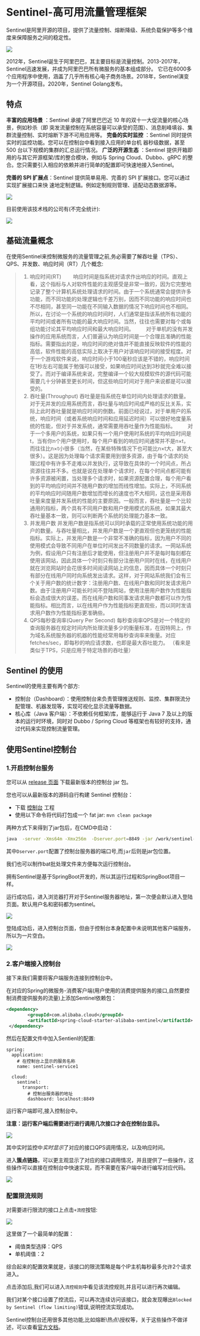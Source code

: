 # Sentinel-高可用流量管理框架

Sentinel是阿里开源的项目，提供了流量控制、熔断降级、系统负载保护等多个维度来保障服务之间的稳定性。

![](../picture/43697219-3cb4ef3a-9975-11e8-9a9c-73f4f537442d.png)

2012年，Sentinel诞生于阿里巴巴，其主要目标是流量控制。2013-2017年，Sentinel迅速发展，并成为阿里巴巴所有微服务的基本组成部分。 它已在6000多个应用程序中使用，涵盖了几乎所有核心电子商务场景。2018年，Sentinel演变为一个开源项目。2020年，Sentinel Golang发布。

## 特点

**丰富的应用场景** ：Sentinel 承接了阿里巴巴近 10 年的双十一大促流量的核心场景，例如秒杀（即
突发流量控制在系统容量可以承受的范围）、消息削峰填谷、集群流量控制、实时熔断下游不可用应用等。
**完备的实时监控** ：Sentinel 同时提供实时的监控功能。您可以在控制台中看到接入应用的单台机
器秒级数据，甚至 500 台以下规模的集群的汇总运行情况。
**广泛的开源生态** ：Sentinel 提供开箱即用的与其它开源框架/库的整合模块，例如与 Spring
Cloud、Dubbo、gRPC 的整合。您只需要引入相应的依赖并进行简单的配置即可快速地接入Sentinel。

**完善的 SPI 扩展点**：Sentinel 提供简单易用、完善的 SPI 扩展接口。您可以通过实现扩展接口来快
速地定制逻辑。例如定制规则管理、适配动态数据源等。

![](../picture/20191130203727708.png)



目前使用该技术栈的公司有(不完全统计):

![](../picture/sentinel1.png)

## 基础流量概念

在使用Sentinel来控制微服务的流量管理之前,务必需要了解吞吐量（TPS）、QPS、并发数、响应时间（RT）几个概念:

> 1. 响应时间(RT)
>    　　响应时间是指系统对请求作出响应的时间。直观上看，这个指标与人对软件性能的主观感受是非常一致的，因为它完整地记录了整个计算机系统处理请求的时间。由于一个系统通常会提供许多功能，而不同功能的处理逻辑也千差万别，因而不同功能的响应时间也不尽相同，甚至同一功能在不同输入数据的情况下响应时间也不相同。所以，在讨论一个系统的响应时间时，人们通常是指该系统所有功能的平均时间或者所有功能的最大响应时间。当然，往往也需要对每个或每组功能讨论其平均响应时间和最大响应时间。
>    　　对于单机的没有并发操作的应用系统而言，人们普遍认为响应时间是一个合理且准确的性能指标。需要指出的是，响应时间的绝对值并不能直接反映软件的性能的高低，软件性能的高低实际上取决于用户对该响应时间的接受程度。对于一个游戏软件来说，响应时间小于100毫秒应该是不错的，响应时间在1秒左右可能属于勉强可以接受，如果响应时间达到3秒就完全难以接受了。而对于编译系统来说，完整编译一个较大规模软件的源代码可能需要几十分钟甚至更长时间，但这些响应时间对于用户来说都是可以接受的。
> 2. 吞吐量(Throughput)
>    吞吐量是指系统在单位时间内处理请求的数量。对于无并发的应用系统而言，吞吐量与响应时间成严格的反比关系，实际上此时吞吐量就是响应时间的倒数。前面已经说过，对于单用户的系统，响应时间（或者系统响应时间和应用延迟时间）可以很好地度量系统的性能，但对于并发系统，通常需要用吞吐量作为性能指标。
>    　　对于一个多用户的系统，如果只有一个用户使用时系统的平均响应时间是t，当有你n个用户使用时，每个用户看到的响应时间通常并不是n×t，而往往比n×t小很多（当然，在某些特殊情况下也可能比n×t大，甚至大很多）。这是因为处理每个请求需要用到很多资源，由于每个请求的处理过程中有许多不走难以并发执行，这导致在具体的一个时间点，所占资源往往并不多。也就是说在处理单个请求时，在每个时间点都可能有许多资源被闲置，当处理多个请求时，如果资源配置合理，每个用户看到的平均响应时间并不随用户数的增加而线性增加。实际上，不同系统的平均响应时间随用户数增加而增长的速度也不大相同，这也是采用吞吐量来度量并发系统的性能的主要原因。一般而言，吞吐量是一个比较通用的指标，两个具有不同用户数和用户使用模式的系统，如果其最大吞吐量基本一致，则可以判断两个系统的处理能力基本一致。
> 3. 并发用户数
>    并发用户数是指系统可以同时承载的正常使用系统功能的用户的数量。与吞吐量相比，并发用户数是一个更直观但也更笼统的性能指标。实际上，并发用户数是一个非常不准确的指标，因为用户不同的使用模式会导致不同用户在单位时间发出不同数量的请求。一网站系统为例，假设用户只有注册后才能使用，但注册用户并不是每时每刻都在使用该网站，因此具体一个时刻只有部分注册用户同时在线，在线用户就在浏览网站时会花很多时间阅读网站上的信息，因而具体一个时刻只有部分在线用户同时向系统发出请求。这样，对于网站系统我们会有三个关于用户数的统计数字：注册用户数、在线用户数和同时发请求用户数。由于注册用户可能长时间不登陆网站，使用注册用户数作为性能指标会造成很大的误差。而在线用户数和同事发请求用户数都可以作为性能指标。相比而言，以在线用户作为性能指标更直观些，而以同时发请求用户数作为性能指标更准确些。
> 4. QPS每秒查询率(Query Per Second)
>    每秒查询率QPS是对一个特定的查询服务器在规定时间内所处理流量多少的衡量标准，在因特网上，作为域名系统服务器的机器的性能经常用每秒查询率来衡量。对应fetches/sec，即每秒的响应请求数，也即是最大吞吐能力。 （看来是类似于TPS，只是应用于特定场景的吞吐量）

## Sentinel 的使用

Sentinel的使用主要有两个部方:

* 控制台（Dashboard）：使用控制台来负责管理推送规则、监控、集群限流分配管理、机器发现等，实现可视化显示流量等数据。
* 核心库（Java 客户端）：不依赖任何框架/库，能够运行于 Java 7 及以上的版本的运行时环境，同时对 Dubbo / Spring Cloud 等框架也有较好的支持，通过代码来实现控制流量管理。



## 使用Sentinel控制台

### 1.开启控制台服务

您可以从 [release 页面](https://github.com/alibaba/Sentinel/releases) 下载最新版本的控制台 jar 包。

您也可以从最新版本的源码自行构建 Sentinel 控制台：

- 下载 [控制台](https://github.com/alibaba/Sentinel/tree/master/sentinel-dashboard) 工程
- 使用以下命令将代码打包成一个 fat jar: `mvn clean package`

两种方式下来得到了jar包后，在CMD中启动：

```bash
java  -server -Xms64m -Xmx256m  -Dserver.port=8849 -jar /work/sentinel-dashboard-1.7.1.jar 
```

其中`Dserver.port`配置了控制台服务器的端口号,而`jar`后则是jar包位置。

我们也可以制作bat批处理文件来方便每次运行控制台。

拥有Sentinel是基于SpringBoot开发的，所以其运行过程和SpringBoot项目一样。

运行成功后，进入浏览器打开对于Sentinel服务器地址，第一次便会默认进入登陆页面。默认用户名和密码都为sentinel。

![](../picture/20210818172249.png)

登陆成功后，进入控制台页面，但由于控制台本身配置中未说明其他客户端服务，所以为一片空白。

![](../picture/20210818172500.png)



### 2.客户端接入控制台

接下来我们需要将客户端服务连接到控制台中。

在对应的Spring的微服务-消费客户端(用户使用的消费提供服务的接口,自然要控制消费提供服务的流量)上添加Sentinel依赖包：

```xml
<dependency>
        <groupId>com.alibaba.cloud</groupId>
        <artifactId>spring-cloud-starter-alibaba-sentinel</artifactId>
 </dependency>
```

然后在配置文件中加入Sentienl的配置:

```xml-dtd
spring:
  application:
	# 在控制台上显示的服务名称
    name: sentinel-service1

  cloud:
    sentinel:
      transport:
		# 控制台服务器的地址
        dashboard: localhost:8849
```

运行客户端即可,接入控制台中。

**注意：运行客户端后需要进行进行调用几次接口才会在控制台显示。**

![](../picture/20210818173652.png)

其中实时监控中*实时显示*了对应的接口QPS调用情况，以及响应时间。

进入**簇点链路**，可以更主观显示了对应的接口调用情况，并且提供了一些操作，这些操作可以直接在控制台中快速实现，而不需要在客户端中进行编写对应代码。

![](../picture/20210818174150.png)

### 配置限流规则

对需要进行限流的接口上点击`+流控`按钮:

![](../picture/626506-20190410140119112-664951384.png)

这里做了一个最简单的配置：

- 阈值类型选择：QPS
- 单机阈值：2

综合起来的配置效果就是，该接口的限流策略是每个IP主机每秒最多允许2个请求进入。

点击添加后,我们可以进入`流控规则`中看见该流控规则,并且可以进行再次编辑。

我们对某个接口设置了控流后，可以再次连续访问该接口，就会发现曝出`Blocked by Sentinel (flow limiting)`错误,说明控流实现成功。

Sentinel控制台还用很多其他功能,比如熔断\热点\授权等，关于这些操作不做详述，可以查看[官方文档](https://github.com/alibaba/spring-cloud-alibaba/wiki/Sentinel)。





















